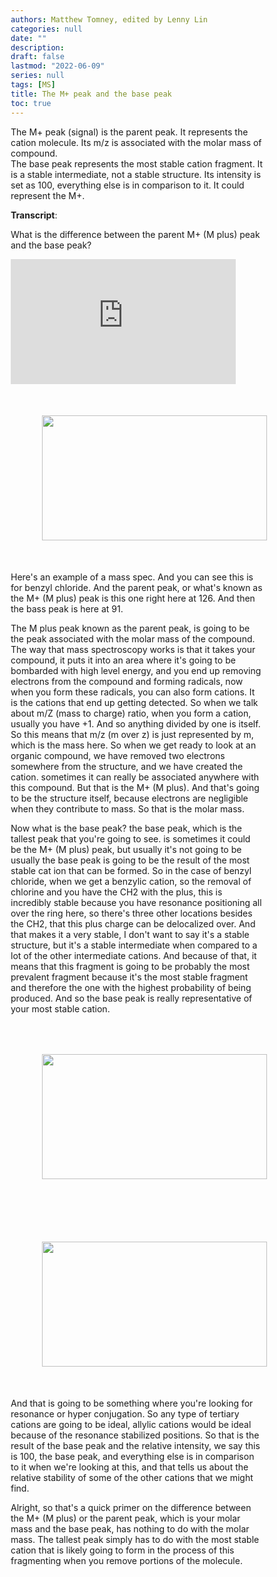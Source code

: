 ```yaml
---
authors: Matthew Tomney, edited by Lenny Lin
categories: null
date: ""
description: 
draft: false
lastmod: "2022-06-09"
series: null
tags: [MS]
title: The M+ peak and the base peak
toc: true
---
```

<style type = "text/css">
/* image and text side-by-side */
* {
  box-sizing: border-box;
}

.row {
  margin-left:-5px;
  margin-right:-5px;
}
  
.column {
  float: left;
  padding: 5px; /* space between two tables*/
}

/* Clearfix (clear floats) */
.row::after {
  content: "";
  clear: both;
  display: table;
}

/* end of the setting for two tables side-by-side */
</style>


The M+ peak (signal) is the parent peak.  It represents the cation molecule. Its m/z is associated with the molar mass of compound.  
The base peak represents the most stable cation fragment.  It is a stable intermediate, not a stable structure.  Its intensity is set as 100, everything else is in comparison to it.  It could represent the M+.   


<!--more-->

**Transcript**:  

What is the difference between the parent M+ (M plus) peak and the base peak?   

<iframe width="360" height="200" src="https://www.youtube.com/embed/HUYEGRTBPKw" title="YouTube video player" frameborder="0" allow="accelerometer; autoplay; clipboard-write; encrypted-media; gyroscope; picture-in-picture" allowfullscreen></iframe>  


<img width ="360" height= "200" src = "/docs/images/Screenshot 2022-06-09 115444.png" style ="float: left" HSPACE="50" VSPACE="50"/>  

Here's an example of a mass spec. And you can see this is for benzyl chloride. And the parent peak, or what's known as the M+ (M plus) peak is this one right here at 126. And then the bass peak is here at 91.  

The M plus peak known as the parent peak, is going to be the peak associated with the molar mass of the compound. The way that mass spectroscopy works is that it takes your compound, it puts it into an area where it's going to be bombarded with high level energy, and you end up removing electrons from the compound and forming radicals, now when you form these radicals, you can also form cations. It is the cations that end up getting detected. So when we talk about m/Z (mass to charge) ratio, when you form a cation, usually you have +1. And so anything divided by one is itself. So this means that m/z (m over z) is just represented by m, which is the mass here. So when we get ready to look at an organic compound, we have removed two electrons somewhere from the structure, and we have created the cation. sometimes it can really be associated anywhere with this compound. But that is the M+ (M plus). And that's going to be the structure itself, because electrons are negligible when they contribute to mass. So that is the molar mass. 

Now what is the base peak? the base peak, which is the tallest peak that you're going to see. is sometimes it could be the M+ (M plus) peak, but usually it's not going to be usually the base peak is going to be the result of the most stable cat ion that can be formed. So in the case of benzyl chloride, when we get a benzylic cation, so the removal of chlorine and you have the CH2 with the plus, this is incredibly stable because you have resonance positioning all over the ring here, so there's three other locations besides the CH2, that this plus charge can be delocalized over. And that makes it a very stable, I don't want to say it's a stable structure, but it's a stable intermediate when compared to a lot of the other intermediate cations. And because of that, it means that this fragment is going to be probably the most prevalent fragment because it's the most stable fragment and therefore the one with the highest probability of being produced. And so the base peak is really representative of your most stable cation. 

<img width ="360" height= "200" src = "/docs/images/Tertiary-Carbocation-more-Stable-than-Secondary.png" style ="float: left" HSPACE="50" VSPACE="50"/>
  
<img width ="360" height= "200" src = "/docs/images/2-pi-electrons-in-the-allyl-cation-allyl-radical-and-allyl-anion-allyl-cation-has-2-pi-electrons-allyl-radical-has-3-pi-electrons-allyl-anion-has-4-pi-electrons.gif" style ="float: left" HSPACE="50" VSPACE="50"/>
And that is going to be something where you're looking for resonance or hyper conjugation. So any type of tertiary cations are going to be ideal, allylic cations would be ideal because of the resonance stabilized positions. So that is the result of the base peak and the relative intensity, we say this is 100, the base peak, and everything else is in comparison to it when we're looking at this, and that tells us about the relative stability of some of the other cations that we might find. 

Alright, so that's a quick primer on the difference between the M+ (M plus) or the parent peak, which is your molar mass and the base peak, has nothing to do with the molar mass. The tallest peak simply has to do with the most stable cation that is likely going to form in the process of this fragmenting when you remove portions of the molecule.   

